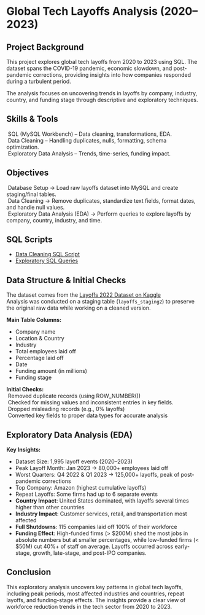Global Tech Layoffs Analysis (2020–2023)
========================================

Project Background
------------------
This project explores global tech layoffs from 2020 to 2023 using SQL. The dataset spans the COVID-19 pandemic, economic slowdown, and post-pandemic corrections, providing insights into how companies responded during a turbulent period.  

The analysis focuses on uncovering trends in layoffs by company, industry, country, and funding stage through descriptive and exploratory techniques.


Skills & Tools
----------------------------------------
&nbsp;SQL (MySQL Workbench) – Data cleaning, transformations, EDA.<br>
&nbsp;Data Cleaning – Handling duplicates, nulls, formatting, schema optimization.<br> 
&nbsp;Exploratory Data Analysis – Trends, time-series, funding impact.<br>


Objectives
----------------------------------------
&nbsp;Database Setup → Load raw layoffs dataset into MySQL and create staging/final tables.<br>
&nbsp;Data Cleaning → Remove duplicates, standardize text fields, format dates, and handle null values.<br>
&nbsp;Exploratory Data Analysis (EDA) → Perform queries to explore layoffs by company, country, industry, and time.


SQL Scripts
----------------------------------------
- [Data Cleaning SQL Script](https://github.com/nikhitha-insights/global-tech-layoffs-analysis/blob/main/sql_scripts/01_data_cleaning.sql)
- [Exploratory SQL Queries](https://github.com/nikhitha-insights/global-tech-layoffs-analysis/blob/main/sql_scripts/02_eda.sql)


Data Structure & Initial Checks
----------------------------------------
The dataset comes from the [Layoffs 2022 Dataset on Kaggle](https://www.kaggle.com/datasets/swaptr/layoffs-2022)<br>
Analysis was conducted on a staging table (`layoffs_staging2`) to preserve the original raw data while working on a cleaned version.

**Main Table Columns:**
- Company name
- Location & Country
- Industry
- Total employees laid off
- Percentage laid off
- Date
- Funding amount (in millions)
- Funding stage

**Initial Checks:**<br>
&nbsp;Removed duplicate records (using ROW_NUMBER())<br>
&nbsp;Checked for missing values and inconsistent entries in key fields.<br> 
&nbsp;Dropped misleading records (e.g., 0% layoffs)<br>
&nbsp;Converted key fields to proper data types for accurate analysis<br>


Exploratory Data Analysis (EDA)
----------------------------------------
**Key Insights:**
- Dataset Size: 1,995 layoff events (2020–2023)  
- Peak Layoff Month: Jan 2023 → 80,000+ employees laid off  
- Worst Quarters: Q4 2022 & Q1 2023 → 125,000+ layoffs, peak of post-pandemic corrections 
- Top Company: Amazon (highest cumulative layoffs)  
- Repeat Layoffs: Some firms had up to 6 separate events  
- **Country Impact**: United States dominated, with layoffs several times higher than other countries  
- **Industry Impact**: Customer services, retail, and transportation most affected  
- **Full Shutdowns**: 115 companies laid off 100% of their workforce  
- **Funding Effect**: High-funded firms (> $200M) shed the most jobs in absolute numbers but at smaller percentages, while low-funded firms (< $50M) cut 40%+ of staff on average.  Layoffs occurred across early-stage, growth, late-stage, and post-IPO companies.  



Conclusion
----------------------------------------
This exploratory analysis uncovers key patterns in global tech layoffs, including peak periods, most affected industries and countries, repeat layoffs, and funding-stage effects. The insights provide a clear view of workforce reduction trends in the tech sector from 2020 to 2023.








